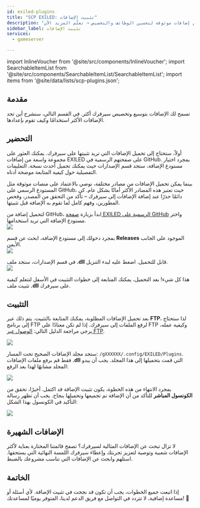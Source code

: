 ```yaml
---
id: exiled-plugins
title: "SCP EXILED: تثبيت الإضافات"
description: "اكتشف كيف توسع وتخصص سيرفرك باستخدام إضافات موثوقة لتحسين الوظائف والتخصيص → تعلّم المزيد الآن"
sidebar_label: تثبيت الإضافات
services:
  - gameserver

---
```


import InlineVoucher from '@site/src/components/InlineVoucher';
import SearchableItemList from '@site/src/components/SearchableItemList/SearchableItemList';
import items from '@site/data/lists/scp-plugins.json';


## مقدمة

تسمح لك الإضافات بتوسيع وتخصيص سيرفرك أكثر. في القسم التالي، سنشرح أين تجد الإضافات الأكثر استخدامًا وكيف تقوم بإعدادها.

<InlineVoucher />

## التحضير

أولاً، ستحتاج إلى تحميل الإضافات التي تريد تثبيتها على سيرفرك. يمكنك العثور على مجموعة واسعة من إضافات EXILED على صفحتهم الرسمية في GitHub. بمجرد اختيار مستودع الإضافة، ستجد قسم الإصدارات حيث يمكنك تحميل أحدث نسخة. التعليمات التفصيلية حول كيفية المتابعة موضحة أدناه.

بينما يمكن تحميل الإضافات من مصادر مختلفة، نوصي بالاعتماد على منصات موثوقة مثل المستودع الرسمي على GitHub، حيث تعتبر هذه المصادر الأكثر أمانًا بشكل عام. كن دائمًا حذرًا عند إضافة الإضافات إلى سيرفرك – تأكد من التحقق من المصدر، وفحص المطورين، وفهم كامل لما تقوم به الإضافة قبل تثبيتها.

لتحميل إضافة من GitHub، ابدأ بزيارة [صفحة EXILED الرسمية على GitHub](https://github.com/Exiled-Team) واختر مستودع الإضافة التي تريد استخدامها.  
![](https://screensaver01.zap-hosting.com/index.php/s/6cCEZGEBKNnJ4o4/preview)  

بمجرد دخولك إلى مستودع الإضافة، ابحث عن قسم **Releases** الموجود على الجانب الأيمن.  
![](https://screensaver01.zap-hosting.com/index.php/s/fteeKrPYmRZknBq/preview)  

في قسم الإصدارات، ستجد ملف **.dll** قابل للتحميل. اضغط عليه لبدء التنزيل.  
![](https://screensaver01.zap-hosting.com/index.php/s/WzB3qHEb37kkBKs/preview)  

هذا كل شيء! بعد التحميل، يمكنك المتابعة إلى خطوات التثبيت في الأسفل لتتعلم كيفية تثبيت ملف **.dll** على سيرفرك.


## التثبيت

بعد تحميل الإضافات المطلوبة، يمكنك المتابعة بالتثبيت. يتم ذلك عبر **FTP**، لذا ستحتاج إلى برنامج FTP لرفع الملفات إلى سيرفرك. إذا لم تكن معتادًا على FTP وكيفية عمله، يرجى مراجعة الدليل التالي: [الوصول عبر FTP](gameserver-ftpaccess.md).

![](https://screensaver01.zap-hosting.com/index.php/s/pr5s8ySnpBN7qjC/preview)

ستجد مجلد الإضافات الصحيح تحت المسار: ```/gXXXXXX/.config/EXILED/Plugins```. فقط قم برفع ملفات الإضافات **.dll** التي قمت بتحميلها إلى هذا المجلد. يجب أن يبدو المجلد مشابهًا لهذا بعد الرفع:  

![](https://screensaver01.zap-hosting.com/index.php/s/MRJHcdGpwSb2agK/preview)

بمجرد الانتهاء من هذه الخطوة، يكون تثبيت الإضافة قد اكتمل. أخيرًا، تحقق من **الكونسول المباشر** للتأكد من أن الإضافة تم تجميعها وتحميلها بنجاح. يجب أن تظهر رسالة التأكيد في الكونسول بهذا الشكل:  

![](https://screensaver01.zap-hosting.com/index.php/s/NtN6T5fPif3ngEW/preview)



## الإضافات الشهيرة

لا تزال تبحث عن الإضافات المثالية لسيرفرك؟ تصفح قائمتنا المختارة بعناية لأكثر الإضافات شعبية وتوصية لتعزيز تجربتك وإعطاء سيرفرك اللمسة النهائية التي يستحقها. استلهم وابحث عن الإضافات التي تناسب مشروعك بالضبط.

<SearchableItemList items={items} />


## الخاتمة

إذا اتبعت جميع الخطوات، يجب أن تكون قد نجحت في تثبيت الإضافة. لأي أسئلة أو مساعدة إضافية، لا تتردد في التواصل مع فريق الدعم لدينا، المتوفر يوميًا لمساعدتك! 🙂

<InlineVoucher />